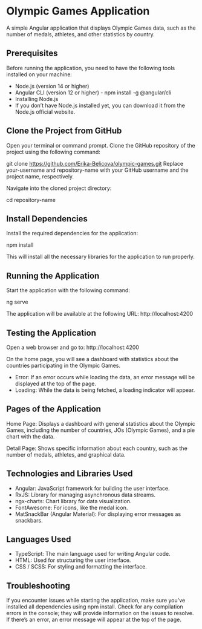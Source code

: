 # Olympic Games Application

A simple Angular application that displays Olympic Games data, such as the number of medals, athletes, and other statistics by country.

## Prerequisites

Before running the application, you need to have the following tools installed on your machine:

- Node.js (version 14 or higher)
- Angular CLI (version 12 or higher) - npm install -g @angular/cli
- Installing Node.js
- If you don’t have Node.js installed yet, you can download it from the Node.js official website.

## Clone the Project from GitHub

Open your terminal or command prompt.
Clone the GitHub repository of the project using the following command:

git clone https://github.com/Erika-Belicova/olympic-games.git
Replace your-username and repository-name with your GitHub username and the project name, respectively.

Navigate into the cloned project directory:

cd repository-name

## Install Dependencies
Install the required dependencies for the application:

npm install

This will install all the necessary libraries for the application to run properly.

## Running the Application
Start the application with the following command:

ng serve

The application will be available at the following URL:
http://localhost:4200

## Testing the Application
Open a web browser and go to:
http://localhost:4200

On the home page, you will see a dashboard with statistics about the countries participating in the Olympic Games.

- Error: If an error occurs while loading the data, an error message will be displayed at the top of the page.
- Loading: While the data is being fetched, a loading indicator will appear.

## Pages of the Application

Home Page: Displays a dashboard with general statistics about the Olympic Games, including the number of countries, JOs (Olympic Games), and a pie chart with the data.

Detail Page: Shows specific information about each country, such as the number of medals, athletes, and graphical data.

## Technologies and Libraries Used

- Angular: JavaScript framework for building the user interface.
- RxJS: Library for managing asynchronous data streams.
- ngx-charts: Chart library for data visualization.
- FontAwesome: For icons, like the medal icon.
- MatSnackBar (Angular Material): For displaying error messages as snackbars.

## Languages Used

- TypeScript: The main language used for writing Angular code.
- HTML: Used for structuring the user interface.
- CSS / SCSS: For styling and formatting the interface.

## Troubleshooting

If you encounter issues while starting the application, make sure you've installed all dependencies using npm install.
Check for any compilation errors in the console; they will provide information on the issues to resolve.
If there’s an error, an error message will appear at the top of the page.
